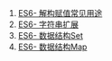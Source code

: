 1. [ES6- 解构赋值常见用途][es01]
2. [ES6- 字符串扩展][es02]
3. [ES6- 数据结构Set][es03]
4. [ES6- 数据结构Map][es04]


[es04]: https://fgq233.github.io/md/js/es04
[es03]: https://fgq233.github.io/md/js/es03
[es02]: https://fgq233.github.io/md/js/es02
[es01]: https://fgq233.github.io/md/js/es01
 
